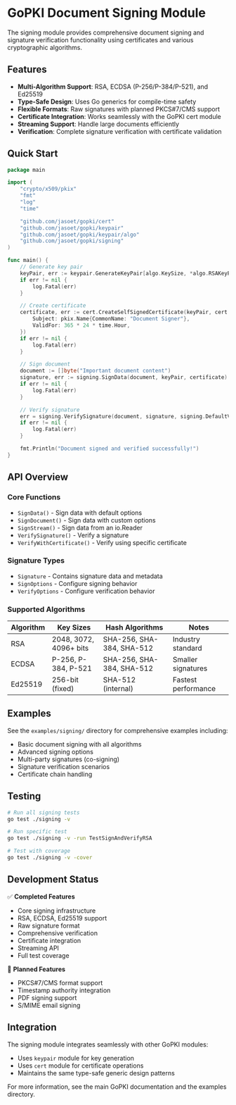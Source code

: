 # GoPKI Document Signing Module

The signing module provides comprehensive document signing and signature verification functionality using certificates and various cryptographic algorithms.

## Features

- **Multi-Algorithm Support**: RSA, ECDSA (P-256/P-384/P-521), and Ed25519
- **Type-Safe Design**: Uses Go generics for compile-time safety
- **Flexible Formats**: Raw signatures with planned PKCS#7/CMS support
- **Certificate Integration**: Works seamlessly with the GoPKI cert module
- **Streaming Support**: Handle large documents efficiently
- **Verification**: Complete signature verification with certificate validation

## Quick Start

```go
package main

import (
    "crypto/x509/pkix"
    "fmt"
    "log"
    "time"

    "github.com/jasoet/gopki/cert"
    "github.com/jasoet/gopki/keypair"
    "github.com/jasoet/gopki/keypair/algo"
    "github.com/jasoet/gopki/signing"
)

func main() {
    // Generate key pair
    keyPair, err := keypair.GenerateKeyPair[algo.KeySize, *algo.RSAKeyPair](2048)
    if err != nil {
        log.Fatal(err)
    }

    // Create certificate
    certificate, err := cert.CreateSelfSignedCertificate(keyPair, cert.CertificateRequest{
        Subject: pkix.Name{CommonName: "Document Signer"},
        ValidFor: 365 * 24 * time.Hour,
    })
    if err != nil {
        log.Fatal(err)
    }

    // Sign document
    document := []byte("Important document content")
    signature, err := signing.SignData(document, keyPair, certificate)
    if err != nil {
        log.Fatal(err)
    }

    // Verify signature
    err = signing.VerifySignature(document, signature, signing.DefaultVerifyOptions())
    if err != nil {
        log.Fatal(err)
    }

    fmt.Println("Document signed and verified successfully!")
}
```

## API Overview

### Core Functions

- `SignData()` - Sign data with default options
- `SignDocument()` - Sign data with custom options
- `SignStream()` - Sign data from an io.Reader
- `VerifySignature()` - Verify a signature
- `VerifyWithCertificate()` - Verify using specific certificate

### Signature Types

- `Signature` - Contains signature data and metadata
- `SignOptions` - Configure signing behavior
- `VerifyOptions` - Configure verification behavior

### Supported Algorithms

| Algorithm | Key Sizes | Hash Algorithms | Notes |
|-----------|-----------|----------------|-------|
| RSA | 2048, 3072, 4096+ bits | SHA-256, SHA-384, SHA-512 | Industry standard |
| ECDSA | P-256, P-384, P-521 | SHA-256, SHA-384, SHA-512 | Smaller signatures |
| Ed25519 | 256-bit (fixed) | SHA-512 (internal) | Fastest performance |

## Examples

See the `examples/signing/` directory for comprehensive examples including:

- Basic document signing with all algorithms
- Advanced signing options
- Multi-party signatures (co-signing)
- Signature verification scenarios
- Certificate chain handling

## Testing

```bash
# Run all signing tests
go test ./signing -v

# Run specific test
go test ./signing -v -run TestSignAndVerifyRSA

# Test with coverage
go test ./signing -v -cover
```

## Development Status

✅ **Completed Features**
- Core signing infrastructure
- RSA, ECDSA, Ed25519 support
- Raw signature format
- Comprehensive verification
- Certificate integration
- Streaming API
- Full test coverage

🔄 **Planned Features**
- PKCS#7/CMS format support
- Timestamp authority integration
- PDF signing support
- S/MIME email signing

## Integration

The signing module integrates seamlessly with other GoPKI modules:

- Uses `keypair` module for key generation
- Uses `cert` module for certificate operations
- Maintains the same type-safe generic design patterns

For more information, see the main GoPKI documentation and the examples directory.